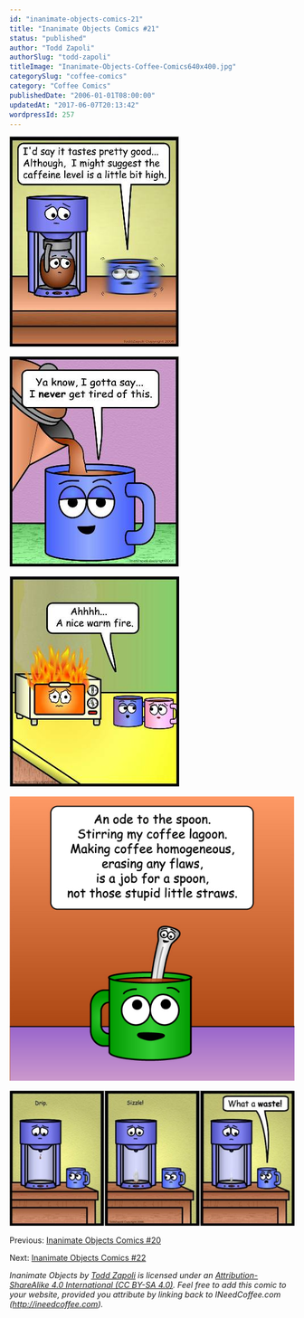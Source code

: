 ```yaml
---
id: "inanimate-objects-comics-21"
title: "Inanimate Objects Comics #21"
status: "published"
author: "Todd Zapoli"
authorSlug: "todd-zapoli"
titleImage: "Inanimate-Objects-Coffee-Comics640x400.jpg"
categorySlug: "coffee-comics"
category: "Coffee Comics"
publishedDate: "2006-01-01T08:00:00"
updatedAt: "2017-06-07T20:13:42"
wordpressId: 257
---
```


![high caffeine](comic-high-caffeine.jpg)

![never get tired](comic-never-get-tired1.jpg)

![warm fire](comic-warm-fire.jpg)

![Ode to Sugar Spoon](21Spoon.jpg)

[![what a waste](comic-what-a-waste-650x308.jpg)](/wp-content/uploads/2006/01/comic-what-a-waste.jpg)

Previous: [Inanimate Objects Comics #20](/inanimate-objects-comics-20/)

Next: [Inanimate Objects Comics #22](/inanimate-objects-comics-22/)

*Inanimate Objects by [Todd Zapoli](/) is licensed under an [Attribution-ShareAlike 4.0 International (CC BY-SA 4.0)](https://creativecommons.org/licenses/by-sa/4.0/). Feel free to add this comic to your website, provided you attribute by linking back to INeedCoffee.com (http://ineedcoffee.com).*
